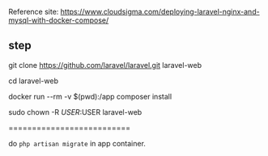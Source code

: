 Reference site: https://www.cloudsigma.com/deploying-laravel-nginx-and-mysql-with-docker-compose/

## step

git clone https://github.com/laravel/laravel.git laravel-web

cd laravel-web

docker run --rm -v $(pwd):/app composer install

sudo chown -R $USER:$USER laravel-web

==========================

do `php artisan migrate` in app container.

